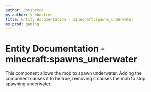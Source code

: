 ```yaml
---
author: docsbryce
ms.author: v-bbortree
title: Entity Documentation - minecraft:spawns_underwater
ms.prod: gaming
---
```


# Entity Documentation - minecraft:spawns_underwater

This component allows the mob to spawn underwater. Adding the component causes it to be true, removing it causes the mob to stop spawning underwater.